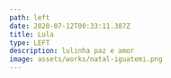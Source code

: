 ```yaml
---
path: left
date: 2020-07-12T00:33:11.387Z
title: Lula
type: LEFT
description: lulinha paz e amor
image: assets/works/natal-iguatemi.png
---
```

